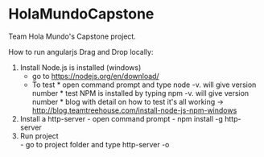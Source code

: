 # HolaMundoCapstone
Team Hola Mundo's Capstone project.

How to run angularjs Drag and Drop locally:

1. Install Node.js is installed (windows)
      - go to https://nodejs.org/en/download/
      - To test
            * open command prompt and type node -v. will give version number
            * test NPM is installed by typing npm -v. will give version number
            * blog with detail on how to test it's all working -> http://blog.teamtreehouse.com/install-node-js-npm-windows
2. Install a http-server
        - open command prompt
        - npm install -g http-server
3. Run project  
        - go to project folder and type http-server -o 
